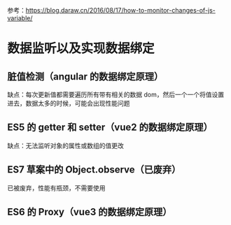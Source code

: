 参考：https://blog.daraw.cn/2016/08/17/how-to-monitor-changes-of-js-variable/

# 数据监听以及实现数据绑定
## 脏值检测（angular 的数据绑定原理）
缺点：每次更新值都需要遍历所有带有相关的数据 dom，然后一个一个将值设置进去，数据太多的时候，可能会出现性能问题
## ES5 的 getter 和 setter（vue2 的数据绑定原理）
缺点：无法监听对象的属性或数组的值更改
## ES7 草案中的 Object.observe（已废弃）
已被废弃，性能有瓶颈，不需要使用
## ES6 的 Proxy（vue3 的数据绑定原理）
